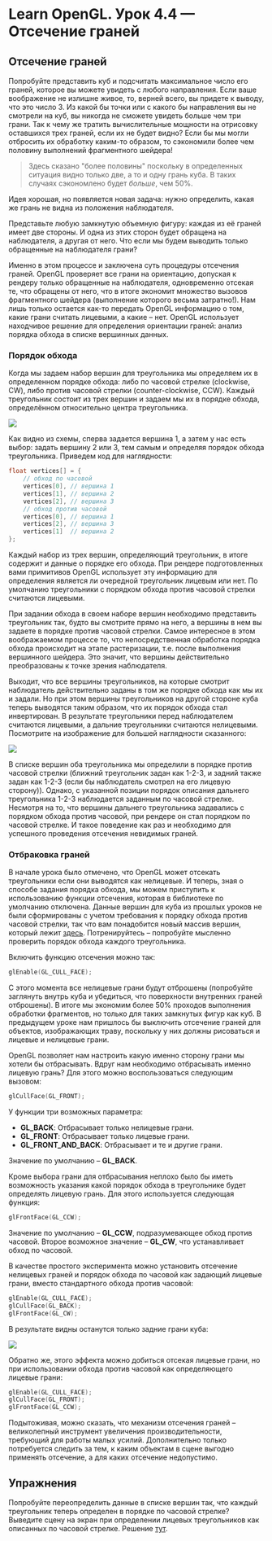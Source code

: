 # Learn OpenGL. Урок 4.4 — Отсечение граней
 
## Отсечение граней

Попробуйте представить куб и подсчитать максимальное число его граней, которое вы можете увидеть с любого направления. Если ваше воображение не излишне живое, то, верней всего, вы придете к выводу, что это число 3. Из какой бы точки или с какого бы направления вы не смотрели на куб, вы никогда не сможете увидеть больше чем три грани. Так к чему же тратить вычислительные мощности на отрисовку оставшихся трех граней, если их не будет видно? Если бы мы могли отбросить их обработку каким-то образом, то сэкономили более чем половину выполнений фрагментного шейдера!

> Здесь сказано "более половины" поскольку в определенных ситуация видно только две, а то и одну грань куба. В таких случаях сэкономлено будет *больше*, чем 50%.

Идея хорошая, но появляется новая задача: нужно определить, какая же грань не видна из положения наблюдателя.

Представьте любую замкнутую объемную фигуру: каждая из её граней имеет две стороны. И одна из этих сторон будет обращена на наблюдателя, а другая от него. Что если мы будем выводить только обращенные на наблюдателя грани?

Именно в этом процессе и заключена суть процедуры отсечения граней. OpenGL проверяет все грани на ориентацию, допуская к рендеру только обращенные на наблюдателя, одновременно отсекая те, что обращены от него, что в итоге экономит множество вызовов фрагментного шейдера \(выполнение которого весьма затратно!\). Нам лишь только остается как-то передать OpenGL информацию о том, какие грани считать лицевыми, а какие – нет. OpenGL использует находчивое решение для определения ориентации граней: анализ порядка обхода в списке вершинных данных.

### Порядок обхода

Когда мы задаем набор вершин для треугольника мы определяем их в определенном порядке обхода: либо по часовой стрелке \(clockwise, CW\), либо против часовой стрелки \(counter-clockwise, CCW\). Каждый треугольник состоит из трех вершин и задаем мы их в порядке обхода, определённом относительно центра треугольника.

![](https://github.com/loginmen/learnopengl/blob/master/part%204/chapter%204/1.png)

Как видно из схемы, сперва задается вершина 1, а затем у нас есть выбор: задать вершину 2 или 3, тем самым и определяя порядок обхода треугольника. Приведем код для наглядности:

```cpp
float vertices[] = {
    // обход по часовой
    vertices[0], // вершина 1
    vertices[1], // вершина 2
    vertices[2], // вершина 3
    // обход против часовой
    vertices[0], // вершина 1
    vertices[2], // вершина 3
    vertices[1]  // вершина 2  
};
```

Каждый набор из трех вершин, определяющий треугольник, в итоге содержит и данные о порядке его обхода. При рендере подготовленных вами примитивов OpenGL использует эту информацию для определения является ли очередной треугольник лицевым или нет. По умолчанию треугольники с порядком обхода против часовой стрелки считаются лицевыми.

При задании обхода в своем наборе вершин необходимо представить треугольник так, будто вы смотрите прямо на него, а вершины в нем вы задаете в порядке против часовой стрелки. Самое интересное в этом воображаемом процессе то, что непосредственная обработка порядка обхода происходит на этапе растеризации, т.е. после выполнения вершинного шейдера. Это значит, что вершины действительно преобразованы к точке зрения наблюдателя.

Выходит, что все вершины треугольников, на которые смотрит наблюдатель действительно заданы в том же порядке обхода как мы их и задали. Но при этом вершины треугольников на другой стороне куба теперь выводятся таким образом, что их порядок обхода стал инвертирован. В результате треугольники перед наблюдателем считаются лицевыми, а дальние треугольники считаются нелицевыми. Посмотрите на изображение для большей наглядности сказанного:

![](https://github.com/loginmen/learnopengl/blob/master/part%204/chapter%204/2.png)

В списке вершин оба треугольника мы определили в порядке против часовой стрелки (ближний треугольник задан как 1-2-3, и задний также задан как 1-2-3 (если бы наблюдатель смотрел на его лицевую сторону)). Однако, с указанной позиции порядок описания дальнего треугольника 1-2-3 наблюдается заданным по часовой стрелке. Несмотря на то, что вершины дальнего треугольника задавались с порядком обхода против часовой, при рендере он стал порядком по часовой стрелке. И такое поведение как раз и необходимо для успешного проведения отсечения невидимых граней.

### Отбраковка граней

В начале урока было отмечено, что OpenGL может отсекать треугольники если они выводятся как нелицевые. И теперь, зная о способе задания порядка обхода, мы можем приступить к использованию функции отсечения, которая в библиотеке по умолчанию отключена.
Данные вершин для куба из прошлых уроков не были сформированы с учетом требования к порядку обхода против часовой стрелки, так что вам понадобится новый массив вершин, который лежит [здесь](https://github.com/loginmen/learnopengl/blob/master/part%204/chapter%204/src1.cpp). Потренируйтесь – попробуйте мысленно проверить порядок обхода каждого треугольника.

Включить функцию отсечения можно так:

```cpp
glEnable(GL_CULL_FACE);
```

С этого момента все нелицевые грани будут отброшены \(попробуйте заглянуть внутрь куба и убедиться, что поверхности внутренних граней отброшены\). В итоге мы экономим более 50% проходов выполнения обработки фрагментов, но только для таких замкнутых фигур как куб. В предыдущем уроке нам пришлось бы выключить отсечение граней для объектов, изображающих траву, поскольку у них должны рисоваться и лицевые и нелицевые грани.

OpenGL позволяет нам настроить какую именно сторону грани мы хотели бы отбрасывать. Вдруг нам необходимо отбрасывать именно лицевую грань? Для этого можно воспользоваться следующим вызовом:

```cpp
glCullFace(GL_FRONT);  
```

У функции три возможных параметра:

- **GL_BACK**: Отбрасывает только нелицевые грани.
- **GL_FRONT**: Отбрасывает только лицевые грани.
- **GL_FRONT_AND_BACK**: Отбрасывает и те и другие грани.

Значение по умолчанию – **GL_BACK**.

Кроме выбора грани для отбрасывания неплохо было бы иметь возможность указания какой порядок обхода в треугольнике будет определять лицевую грань. Для этого используется следующая функция:

```cpp
glFrontFace(GL_CCW);  
```

Значение по умолчанию – **GL_CCW**, подразумевающее обход против часовой. Второе возможное значение – **GL_CW**, что устанавливает обход по часовой.

В качестве простого эксперимента можно установить отсечение нелицевых граней и порядок обхода по часовой как задающий лицевые грани, вместо стандартного обхода против часовой:

```cpp
glEnable(GL_CULL_FACE);
glCullFace(GL_BACK);
glFrontFace(GL_CW); 
```

В результате видны останутся только задние грани куба:

![](https://github.com/loginmen/learnopengl/blob/master/part%204/chapter%204/3.png)

Обратно же, этого эффекта можно добиться отсекая лицевые грани, но при использовании обхода против часовой как определяющего лицевые грани:

```cpp
glEnable(GL_CULL_FACE);
glCullFace(GL_FRONT);  
glFrontFace(GL_СCW); 
```

Подытоживая, можно сказать, что механизм отсечения граней – великолепный инструмент увеличения производительности, требующий для работы малых усилий. Дополнительно только потребуется следить за тем, к каким объектам в сцене выгодно применять отсечение, а для каких отсечение недопустимо.

## Упражнения

Попробуйте переопределить данные в списке вершин так, что каждый треугольник теперь определен в порядке по часовой стрелке? Выведите сцену на экран при определении лицевых треугольников как описанных по часовой стрелке. Решение [тут](https://github.com/loginmen/learnopengl/blob/master/part%204/chapter%204/exercise1.cpp).
